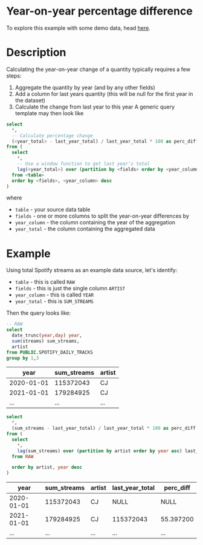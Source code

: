 # Year-on-year percentage difference

To explore this example with some demo data, head [here](https://count.co/n/WDGC9JhS6dE?vm=e).

# Description

Calculating the year-on-year change of a quantity typically requires a few steps:
1. Aggregate the quantity by year (and by any other fields)
2. Add a column for last years quantity (this will be null for the first year in the dataset)
3. Calculate the change from last year to this year
A generic query template may then look like

```sql
select
  *,
  -- Calculate percentage change
  (<year_total> - last_year_total) / last_year_total * 100 as perc_diff
from (
  select
    *,
    -- Use a window function to get last year's total
    lag(<year_total>) over (partition by <fields> order by <year_column> asc) last_year_total
  from <table>
  order by <fields>, <year_column> desc
)
```
where
- `table` - your source data table
- `fields` - one or more columns to split the year-on-year differences by
- `year_column` - the column containing the year of the aggregation
- `year_total` - the column containing the aggregated data

# Example

Using total Spotify streams as an example data source, let's identify:
- `table` - this is called `RAW`
- `fields` - this is just the single column `ARTIST`
- `year_column` - this is called `YEAR`
- `year_total` - this is `SUM_STREAMS`

Then the query looks like:

```sql
-- RAW
select
  date_trunc(year,day) year,
  sum(streams) sum_streams,
  artist
from PUBLIC.SPOTIFY_DAILY_TRACKS
group by 1,3
```
| year       | sum_streams | artist |
| ---------- | ----------- | ------ |
| 2020-01-01 | 115372043   | CJ     |
| 2021-01-01 | 179284925   | CJ     |
| ...        | ...         | ...    |

```sql
select
  *,
  (sum_streams - last_year_total) / last_year_total * 100 as perc_diff
from (
  select
    *,
    lag(sum_streams) over (partition by artist order by year asc) last_year_total
  from RAW

  order by artist, year desc
)
```
| year       | sum_streams | artist | last_year_total | perc_diff | 
| ---------- | ----------- | ------ | --------------- | --------- |
| 2020-01-01 | 115372043   | CJ     | NULL            | NULL      |
| 2021-01-01 | 179284925   | CJ     | 115372043       | 55.397200 | 
| ...        | ...         | ...    | ...             | ...       |
